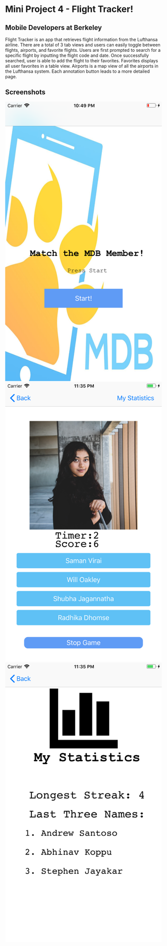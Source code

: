  
# Mini Project 4 - Flight Tracker!
## Mobile Developers at Berkeley
Flight Tracker is an app that retrieves flight information from the Lufthansa airline. There are a total of 3 tab views and users can easily toggle between flights, airports, and favorite flights. Users are first prompted to search for a specific flight by inputting the flight code and date. Once successfully searched, user is able to add the flight to their favorites. Favorites displays all user favorites in a table view. Airports is a map view of all the airports in the Lufthansa system. Each annotation button leads to a more detailed page. 

## Screenshots

![Start Page](https://github.com/anitasxd/MDB2019/blob/master/home.png)
![Game Page](https://github.com/anitasxd/MDB2019/blob/master/Simulator%20Screen%20Shot%20-%20iPhone%208%20Plus%20-%202019-02-08%20at%2023.35.32.png)
![Statistics Page](https://github.com/anitasxd/MDB2019/blob/master/Simulator%20Screen%20Shot%20-%20iPhone%208%20Plus%20-%202019-02-08%20at%2023.35.23.png)
